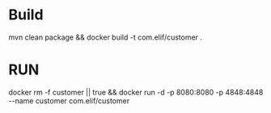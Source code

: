# Build
mvn clean package && docker build -t com.elif/customer .

# RUN

docker rm -f customer || true && docker run -d -p 8080:8080 -p 4848:4848 --name customer com.elif/customer 